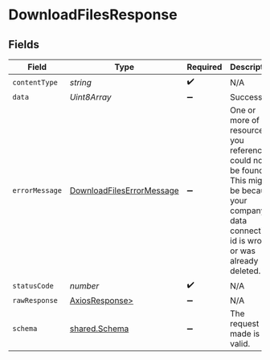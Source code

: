 # DownloadFilesResponse


## Fields

| Field                                                                                                                                                      | Type                                                                                                                                                       | Required                                                                                                                                                   | Description                                                                                                                                                |
| ---------------------------------------------------------------------------------------------------------------------------------------------------------- | ---------------------------------------------------------------------------------------------------------------------------------------------------------- | ---------------------------------------------------------------------------------------------------------------------------------------------------------- | ---------------------------------------------------------------------------------------------------------------------------------------------------------- |
| `contentType`                                                                                                                                              | *string*                                                                                                                                                   | :heavy_check_mark:                                                                                                                                         | N/A                                                                                                                                                        |
| `data`                                                                                                                                                     | *Uint8Array*                                                                                                                                               | :heavy_minus_sign:                                                                                                                                         | Success                                                                                                                                                    |
| `errorMessage`                                                                                                                                             | [DownloadFilesErrorMessage](../../models/operations/downloadfileserrormessage.md)                                                                          | :heavy_minus_sign:                                                                                                                                         | One or more of the resources you referenced could not be found.<br/>This might be because your company or data connection id is wrong, or was already deleted. |
| `statusCode`                                                                                                                                               | *number*                                                                                                                                                   | :heavy_check_mark:                                                                                                                                         | N/A                                                                                                                                                        |
| `rawResponse`                                                                                                                                              | [AxiosResponse>](https://axios-http.com/docs/res_schema)                                                                                                   | :heavy_minus_sign:                                                                                                                                         | N/A                                                                                                                                                        |
| `schema`                                                                                                                                                   | [shared.Schema](../../models/shared/schema.md)                                                                                                             | :heavy_minus_sign:                                                                                                                                         | The request made is not valid.                                                                                                                             |